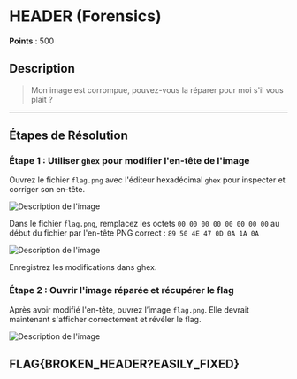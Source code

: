 # HEADER (Forensics)

**Points** : 500

## Description

> Mon image est corrompue, pouvez-vous la réparer pour moi s'il vous plaît ?
> 
---

## Étapes de Résolution

### Étape 1 : Utiliser `ghex` pour modifier l'en-tête de l'image

Ouvrez le fichier `flag.png` avec l'éditeur hexadécimal `ghex` pour inspecter et corriger son en-tête.

![Description de l'image](https://media.discordapp.net/attachments/1250870245246238853/1301911463656689684/image.png?ex=67263309&is=6724e189&hm=8e55b3603071ad096b57fd68c2fbbfd336ee137637d6aa9f1980c9060f30c6cd&=&format=webp&quality=lossless)

Dans le fichier `flag.png`, remplacez les octets `00 00 00 00 00 00 00 00` au début du fichier par l'en-tête PNG correct : `89 50 4E 47 0D 0A 1A 0A`

![Description de l'image](https://cdn.discordapp.com/attachments/1250870245246238853/1301911812593160232/image.png?ex=6726335c&is=6724e1dc&hm=a3e1a80e222c117019a4d5aa429c02fce759ef9397f90185c139fba649a5e9b5&)

Enregistrez les modifications dans ghex.

### Étape 2 : Ouvrir l'image réparée et récupérer le flag

Après avoir modifié l'en-tête, ouvrez l’image `flag.png`. Elle devrait maintenant s'afficher correctement et révéler le flag.

![Description de l'image](https://cdn.discordapp.com/attachments/1250870245246238853/1301911928809197638/image.png?ex=67263378&is=6724e1f8&hm=d2f2b2649a07cf805fe36cb4ecaa9c035b244d88c927343cb5e35c8222f67f98&)

## FLAG{BROKEN_HEADER?EASILY_FIXED}
